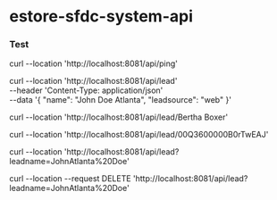# estore-sfdc-system-api

### Test
curl --location 'http://localhost:8081/api/ping'

curl --location 'http://localhost:8081/api/lead' \
--header 'Content-Type: application/json' \
--data '{
    "name": "John Doe Atlanta",
    "leadsource": "web"
}'

curl --location 'http://localhost:8081/api/lead/Bertha Boxer'

curl --location 'http://localhost:8081/api/lead/00Q3600000B0rTwEAJ'

curl --location 'http://localhost:8081/api/lead?leadname=JohnAtlanta%20Doe'

curl --location --request DELETE 'http://localhost:8081/api/lead?leadname=JohnAtlanta%20Doe'
